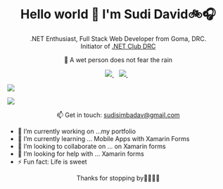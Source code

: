 <h1 align='center'>
  Hello world 👋 I'm Sudi David🚲🎧
</h1>
<p align='center'>
  .NET Enthusiast, Full Stack Web Developer from Goma, DRC. <br />
  Initiator of <a href="https://www.meetup.com/Dotnet-Club-Goma/">.NET Club DRC</a>
</p>
<p align='center'>
   🌱 A wet person does not fear the rain 
</p>
<p align='center'>
  <a href="https://www.linkedin.com/in/sudi-david-5887b5102/">
    <img src="https://img.shields.io/badge/linkedin-%230077B5.svg?&style=for-the-badge&logo=linkedin&logoColor=white" />
  </a>&nbsp;&nbsp;
  <a href="https://twitter.com/Sudi_Dav">    
    <img src="https://img.shields.io/badge/twitter-%230077B5.svg?&style=for-the-badge&logo=twitter&logoColor=white" />        
  </a>&nbsp;&nbsp;  
</p>

![](https://github-readme-stats.vercel.app/api?username=sudidav&show_icons=true&count_private=true)

![](https://github-readme-stats.vercel.app/api/top-langs/?username=sudidav&layout=compact)

<p align='center'>
  📫 Get in touch: <a href='mailto:sudisimbadav@gmail.com'>sudisimbadav@gmail.com</a>
</p>

- 🔭 I’m currently working on ...my portfolio
- 🌱 I’m currently learning ... Mobile Apps with Xamarin Forms
- 👯 I’m looking to collaborate on ... on Xamarin forms
- 🤔 I’m looking for help with ... Xamarin forms
- ⚡ Fun fact: Life is sweet

<p align='center'>
  Thanks for stopping by🤝🏿🤝🏿  
</p>

